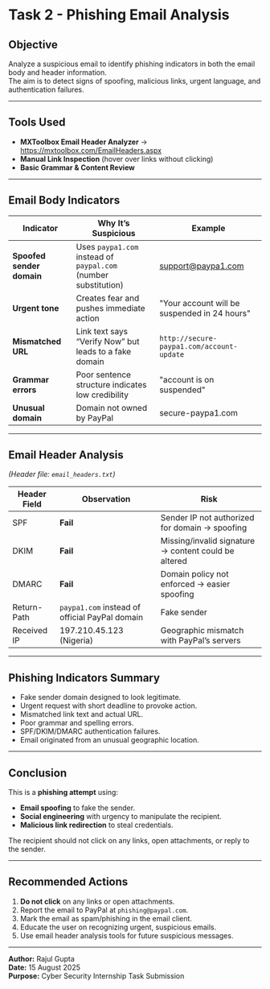 # Task 2 - Phishing Email Analysis

## Objective
Analyze a suspicious email to identify phishing indicators in both the email body and header information.  
The aim is to detect signs of spoofing, malicious links, urgent language, and authentication failures.

---

## Tools Used
- **MXToolbox Email Header Analyzer** → https://mxtoolbox.com/EmailHeaders.aspx
- **Manual Link Inspection** (hover over links without clicking)
- **Basic Grammar & Content Review**

---

## Email Body Indicators
| Indicator | Why It’s Suspicious | Example |
|-----------|--------------------|---------|
| **Spoofed sender domain** | Uses `paypa1.com` instead of `paypal.com` (number substitution) | support@paypa1.com |
| **Urgent tone** | Creates fear and pushes immediate action | "Your account will be suspended in 24 hours" |
| **Mismatched URL** | Link text says “Verify Now” but leads to a fake domain | `http://secure-paypa1.com/account-update` |
| **Grammar errors** | Poor sentence structure indicates low credibility | "account is on suspended" |
| **Unusual domain** | Domain not owned by PayPal | secure-paypa1.com |

---

## Email Header Analysis
*(Header file: `email_headers.txt`)*

| Header Field | Observation | Risk |
|--------------|-------------|------|
| SPF | **Fail** | Sender IP not authorized for domain → spoofing |
| DKIM | **Fail** | Missing/invalid signature → content could be altered |
| DMARC | **Fail** | Domain policy not enforced → easier spoofing |
| Return-Path | `paypa1.com` instead of official PayPal domain | Fake sender |
| Received IP | 197.210.45.123 (Nigeria) | Geographic mismatch with PayPal’s servers |

---

## Phishing Indicators Summary
- Fake sender domain designed to look legitimate.
- Urgent request with short deadline to provoke action.
- Mismatched link text and actual URL.
- Poor grammar and spelling errors.
- SPF/DKIM/DMARC authentication failures.
- Email originated from an unusual geographic location.

---

## Conclusion
This is a **phishing attempt** using:
- **Email spoofing** to fake the sender.
- **Social engineering** with urgency to manipulate the recipient.
- **Malicious link redirection** to steal credentials.

The recipient should not click on any links, open attachments, or reply to the sender.

---

## Recommended Actions
1. **Do not click** on any links or open attachments.
2. Report the email to PayPal at `phishing@paypal.com`.
3. Mark the email as spam/phishing in the email client.
4. Educate the user on recognizing urgent, suspicious emails.
5. Use email header analysis tools for future suspicious messages.

---

**Author:** Rajul Gupta  
**Date:** 15 August 2025  
**Purpose:** Cyber Security Internship Task Submission
